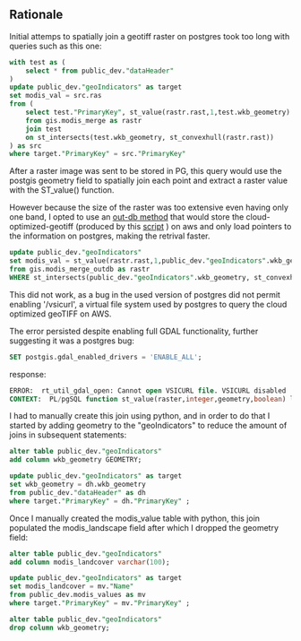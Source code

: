 ## Rationale

Initial attemps to spatially join a geotiff raster on postgres took too long with queries such as this one: 

```sql
with test as (
	select * from public_dev."dataHeader" 
)
update public_dev."geoIndicators" as target
set modis_val = src.ras 
from (
	select test."PrimaryKey", st_value(rastr.rast,1,test.wkb_geometry) as ras 
	from gis.modis_merge as rastr 
	join test
	on st_intersects(test.wkb_geometry, st_convexhull(rastr.rast))
) as src 
where target."PrimaryKey" = src."PrimaryKey" 
```

After a raster image was sent to be stored in PG, this query would use the postgis geometry field to spatially join each point and extract a raster value with the ST_value() function.

However because the size of the raster was too extensive even having only one band, I opted to use an [out-db method](https://www.crunchydata.com/blog/postgis-raster-and-crunchy-bridge) that would store the cloud-optimized-geotiff (produced by this [script](https://github.com/krstphrrr/gdal_COG) ) on aws and only load pointers to the information on postgres, making the retrival faster. 

```sql
update public_dev."geoIndicators"
set modis_val = st_value(rastr.rast,1,public_dev."geoIndicators".wkb_geometry)
from gis.modis_merge_outdb as rastr 
WHERE st_intersects(public_dev."geoIndicators".wkb_geometry, st_convexhull(rastr.rast));

```

This did not work, as a bug in the used version of postgres did not permit enabling '/vsicurl', a virtual file system used by postgres to query the cloud optimized geoTIFF on AWS. 

The error persisted despite enabling full GDAL functionality, further suggesting it was a postgres bug:

```sql
SET postgis.gdal_enabled_drivers = 'ENABLE_ALL';
```

response:
```sql
ERROR:  rt_util_gdal_open: Cannot open VSICURL file. VSICURL disabled
CONTEXT:  PL/pgSQL function st_value(raster,integer,geometry,boolean) line 18 at RETURN
```


I had to manually create this join using python, and in order to do that I started by adding geometry to the "geoIndicators" to reduce the amount of joins in subsequent statements: 

```sql
alter table public_dev."geoIndicators" 
add column wkb_geometry GEOMETRY;

update public_dev."geoIndicators" as target
set wkb_geometry = dh.wkb_geometry
from public_dev."dataHeader" as dh
where target."PrimaryKey" = dh."PrimaryKey" ;
```

Once I manually created the modis_value table with python, this join populated the modis_landscape field after which I dropped the geometry field:

```sql
alter table public_dev."geoIndicators" 
add column modis_landcover varchar(100);

update public_dev."geoIndicators" as target
set modis_landcover = mv."Name"
from public_dev.modis_values as mv
where target."PrimaryKey" = mv."PrimaryKey" ;

alter table public_dev."geoIndicators"
drop column wkb_geometry;
```
